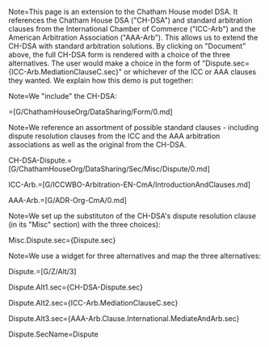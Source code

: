Note=This page is an extension to the Chatham House model DSA.  It references the Chatham House DSA ("CH-DSA") and standard arbitration clauses from the International Chamber of Commerce ("ICC-Arb") and the American Arbitration Association ("AAA-Arb").  This allows us to extend the CH-DSA with standard arbitration solutions.  By clicking on "Document" above, the full CH-DSA form is rendered with a choice of the three alternatives.  The user would make a choice in the form of "Dispute.sec={ICC-Arb.MediationClauseC.sec}" or whichever of the ICC or AAA clauses they wanted.  We explain how this demo is put together:

Note=We "include" the CH-DSA:

=[G/ChathamHouseOrg/DataSharing/Form/0.md]

Note=We reference an assortment of possible standard clauses - including dispute resolution clauses from the ICC and the AAA arbitration associations as well as the original from the CH-DSA. 

CH-DSA-Dispute.=[G/ChathamHouseOrg/DataSharing/Sec/Misc/Dispute/0.md]

ICC-Arb.=[G/ICCWBO-Arbitration-EN-CmA/IntroductionAndClauses.md]

AAA-Arb.=[G/ADR-Org-CmA/0.md]

Note=We set up the substituton of the CH-DSA's dispute resolution clause (in its "Misc" section) with the three choices):

Misc.Dispute.sec={Dispute.sec}

Note=We use a widget for three alternatives and map the three alternatives:

Dispute.=[G/Z/Alt/3]

Dispute.Alt1.sec={CH-DSA-Dispute.sec}

Dispute.Alt2.sec={ICC-Arb.MediationClauseC.sec}

Dispute.Alt3.sec={AAA-Arb.Clause.International.MediateAndArb.sec}

Dispute.SecName=Dispute


